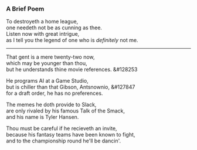 ### A Brief Poem

To destroyeth a home league, <br>
one needeth not be as cunning as thee. <br>
Listen now with great intrigue, <br>
as I tell you the legend of one who is _definitely_ not me.

--- 

That gent is a mere twenty-two now, <br>
which may be younger than thou, <br>
but he understands thine movie references. &#128253


He programs AI at a Game Studio, <br>
but is chiller than that Gibson, Antsnownio, &#127847 <br>
for a draft order, he has no preferences. 

The memes he doth provide to Slack, <br>
are only rivaled by his famous Talk of the Smack, <br>
and his name is Tyler Hansen.

Thou must be careful if he recieveth an invite, <br>
because his fantasy teams have been known to fight, <br>
and to the championship round he'll be dancin'. 
